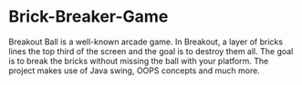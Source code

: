 # Brick-Breaker-Game
Breakout Ball is a well-known arcade game. In Breakout, a layer of bricks lines the top third of the screen and the goal is to destroy them all. The goal is to break the bricks without missing the ball with your platform. The project makes use of Java swing, OOPS concepts and much more.
